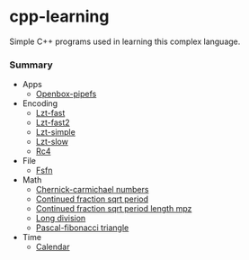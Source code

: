 cpp-learning
============

Simple C++ programs used in learning this complex language.

### Summary

* Apps
    * [Openbox-pipefs](./Apps/openbox-pipefs.cpp)
* Encoding
    * [Lzt-fast](./Encoding/lzt-fast.cpp)
    * [Lzt-fast2](./Encoding/lzt-fast2.cpp)
    * [Lzt-simple](./Encoding/lzt-simple.cpp)
    * [Lzt-slow](./Encoding/lzt-slow.cpp)
    * [Rc4](./Encoding/rc4.c)
* File
    * [Fsfn](./File/fsfn.cpp)
* Math
    * [Chernick-carmichael numbers](./Math/chernick-carmichael_numbers.cpp)
    * [Continued fraction sqrt period](./Math/continued_fraction_sqrt_period.cpp)
    * [Continued fraction sqrt period length mpz](./Math/continued_fraction_sqrt_period_length_mpz.cpp)
    * [Long division](./Math/long_division.cpp)
    * [Pascal-fibonacci triangle](./Math/pascal-fibonacci_triangle.cpp)
* Time
    * [Calendar](./Time/calendar.cpp)
